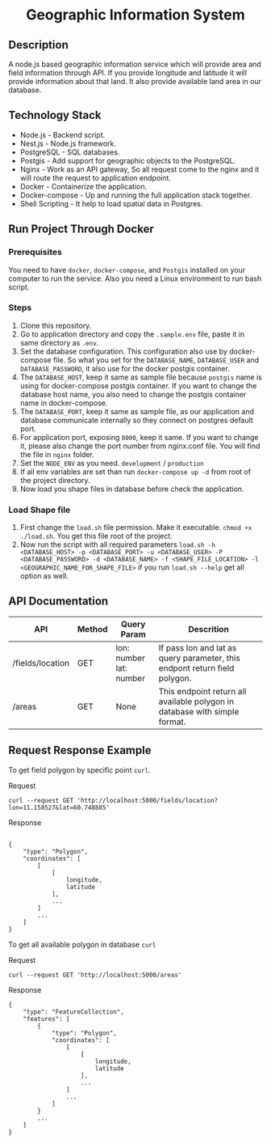 <h1 align='center'>
    Geographic Information System
</h1>

## Description

A node.js based geographic information service which will provide area and field information through API. If you provide longitude and latitude it will provide information about that land. It also provide available land area in our database.

## Technology Stack

- Node.js - Backend script.
- Nest.js - Node.js framework.
- PostgreSQL - SQL databases.
- Postgis - Add support for geographic objects to the PostgreSQL.
- Nginx - Work as an API gateway, So all request come to the nginx and it will route the request to application endpoint.
- Docker - Containerize the application.
- Docker-compose - Up and running the full application stack together.
- Shell Scripting - It help to load spatial data in Postgres.

## Run Project Through Docker

### Prerequisites

You need to have `docker`, `docker-compose`, and `Postgis` installed on your computer to run the service. Also you need a Linux environment to run bash script.

### Steps

1. Clone this repository.
2. Go to application directory and copy the `.sample.env` file, paste it in same directory as `.env`.
3. Set the database configuration. This configuration also use by docker-compose file. So what you set for the `DATABASE_NAME`, `DATABASE_USER` and `DATABASE_PASSWORD`, it also use for the docker postgis container.
4. The `DATABASE_HOST`, keep it same as sample file because `postgis` name is using for docker-compose postgis container. If you want to change the database host name, you also need to change the postgis container name in docker-compose.
5. The `DATABASE_PORT`, keep it same as sample file, as our application and database communicate internally so they connect on postgres default port.
6. For application port, exposing `8000`, keep it same. If you want to change it, please also change the port number from nginx.conf file. You will find the file in `nginx` folder.
7. Set the `NODE_ENV` as you need. `development` / `production`
8. If all env variables are set than run `docker-compose up -d` from root of the project directory.
9. Now load you shape files in database before check the application.

### Load Shape file

1. First change the `load.sh` file permission. Make it executable. `chmod +x ./load.sh`. You get this file root of the project.
2. Now run the script with all required parameters
`load.sh -h <DATABASE_HOST> -p <DATABASE_PORT> -u <DATABASE_USER> -P <DATABASE_PASSWORD> -d <DATABASE_NAME> -f <SHAPE_FILE_LOCATION> -l <GEOGRAPHIC_NAME_FOR_SHAPE_FILE>`
if you run `load.sh --help` get all option as well.

## API Documentation

|    API   | Method | Query Param | Descrition
|---------- |--------|-------|------------
| /fields/location    | GET | lon: number <br /> lat: number | If pass lon and lat as query parameter, this endpont return field polygon.
| /areas  | GET  | None | This endpoint return all available polygon in database with simple format.

## Request Response Example

To get field polygon by specific point `curl`.

Request

```
curl --request GET 'http://localhost:5000/fields/location?lon=11.158527&lat=60.748885'
```

Response

```

{
    "type": "Polygon",
    "coordinates": [
        [
            [
                longitude,
                latitude
            ],
            ...
        ]
        ...
    ]
}
```

To get all available polygon in database `curl`

Request

```
curl --request GET 'http://localhost:5000/areas'
```

Response

```
{
    "type": "FeatureCollection",
    "features": [
        {
            "type": "Polygon",
            "coordinates": [
                [
                    [
                        longitude,
                        latitude
                    ],
                    ...
                ]
                ...
            ]
        }
        ...
    ]
}
```
